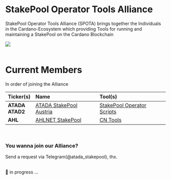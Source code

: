 # StakePool Operator Tools Alliance
StakePool Operator Tools Alliance (SPOTA) brings together the Individuals in the Cardano-Ecosystem which providing Tools for running and maintaining a StakePool on the Cardano Blockchain

<img src="https://github.com/gitmachtl/StakePool-Operator-Tools-Alliance/raw/main/content/stakepool_operator_tools_alliance.png" border=0></img><br>
&nbsp;<br>
  
# Current Members

In order of joining the Alliance

| Ticker(s) | Name | Tool(s) |
| :---  | :--- | :--- |
| **ATADA**<br>**ATAD2** | [ATADA StakePool Austria](https://stakepool.at) | [StakePool Operator Scripts](https://github.com/gitmachtl/scripts) |
| **AHL** | [AHLNET StakePool](https://ahlnet.nu/) | [CN Tools](https://cardano-community.github.io/guild-operators/#/Scripts/cntools) |

&nbsp;<br>

### You wanna join our Alliance?

Send a request via Telegram(@atada_stakepool), thx.

&nbsp;<br>
:construction: in progress ...
